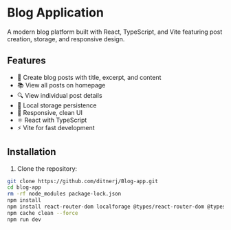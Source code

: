 # Blog Application

A modern blog platform built with React, TypeScript, and Vite featuring post creation, storage, and responsive design.

## Features

- 📝 Create blog posts with title, excerpt, and content
- 📚 View all posts on homepage
- 🔍 View individual post details
- 💾 Local storage persistence
- 🎨 Responsive, clean UI
- ⚛️ React with TypeScript
- ⚡ Vite for fast development

## Installation

1. Clone the repository:

```bash
git clone https://github.com/ditnerj/Blog-app.git
cd blog-app
rm -rf node_modules package-lock.json
npm install
npm install react-router-dom localforage @types/react-router-dom @types/localforage
npm cache clean --force
npm run dev
```
